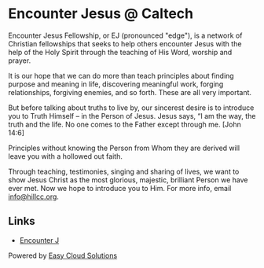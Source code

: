 # Encounter Jesus @ Caltech

Encounter Jesus Fellowship, or EJ (pronounced "edge"), is a network of Christian fellowships that seeks to help others encounter Jesus with the help of the Holy Spirit through the teaching of His Word, worship and prayer.

It is our hope that we can do more than teach principles about finding purpose and meaning in life, discovering meaningful work, forging relationships, forgiving enemies, and so forth. These are all very important.

But before talking about truths to live by, our sincerest desire is to introduce you to Truth Himself &ndash; in the Person of Jesus. Jesus says, &ldquo;I am the way, the truth and the life. No one comes to the Father except through me. [John 14:6]

Principles without knowing the Person from Whom they are derived will leave you with a hollowed out faith.

Through teaching, testimonies, singing and sharing of lives, we want to show Jesus Christ as the most glorious, majestic, brilliant Person we have ever met. Now we hope to introduce you to Him. For more info, email info@hillcc.org.

## Links

- [Encounter J](https://encounterj.org)

Powered by [Easy Cloud Solutions](https://easycloudsolutions.com)
